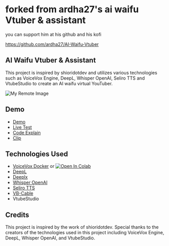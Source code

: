 # forked from ardha27's ai waifu Vtuber & assistant

you can support him at his github and his kofi

https://github.com/ardha27/AI-Waifu-Vtuber

## AI Waifu Vtuber & Assistant

This project is inspired by shioridotdev and utilizes various technologies such as VoiceVox Engine, DeepL, Whisper OpenAI, Seliro TTS and VtubeStudio to create an AI waifu virtual YouTuber.

![My Remote Image](https://github.com/ardha27/AI-Waifu-Vtuber/blob/master/ss.png?raw=true)

## Demo

- [Demo](https://www.youtube.com/shorts/_mKVr3ZaM9Q)
- [Live Test](https://youtu.be/h6UEgJxH1-E?t=1616)
- [Code Explain](https://youtu.be/qpNG9qrcmrQ)
- [Clip](https://www.youtube.com/watch?v=qTkESIBd5Qk)

## Technologies Used

- [VoiceVox Docker](https://hub.docker.com/r/voicevox/voicevox_engine) or [![Open In Colab](https://colab.research.google.com/assets/colab-badge.svg)](https://colab.research.google.com/github/SociallyIneptWeeb/LanguageLeapAI/blob/main/src/run_voicevox_colab.ipynb)
- [DeepL](https://www.deepl.com/fr/account/summary)
- [Deeplx](https://github.com/OwO-Network/DeepLX)
- [Whisper OpenAI](https://platform.openai.com/account/api-keys)
- [Seliro TTS](https://github.com/snakers4/silero-models#text-to-speech)
- [VB-Cable](https://vb-audio.com/Cable/)
- VtubeStudio

## Credits

This project is inspired by the work of shioridotdev. Special thanks to the creators of the technologies used in this project including VoiceVox Engine, DeepL, Whisper OpenAI, and VtubeStudio.
